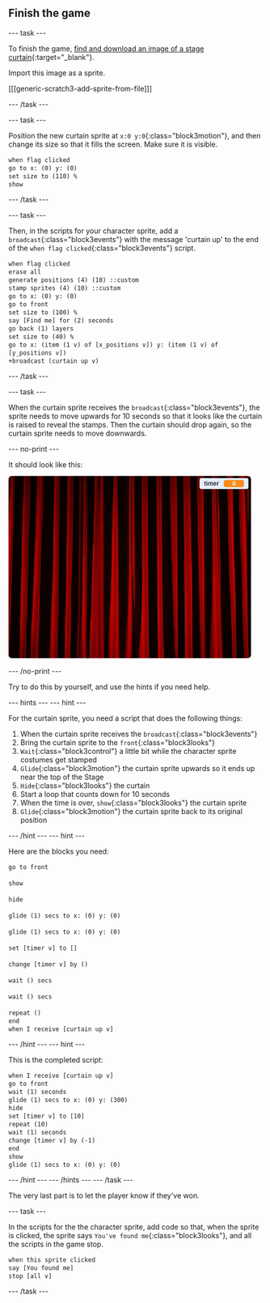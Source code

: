 ## Finish the game

\--- task \---

To finish the game, [find and download an image of a stage curtain](https://www.google.co.uk/search?q=stage+curtain&source=lnms&tbm=isch&sa=X&ved=0ahUKEwjKg9O1k8_VAhXSL1AKHe1HDMIQ_AUICigB&biw=1362&bih=584){:target="_blank"}.

Import this image as a sprite.

[[[generic-scratch3-add-sprite-from-file]]]

\--- /task \---

\--- task \---

Position the new curtain sprite at `x:0 y:0`{:class="block3motion"}, and then change its size so that it fills the screen. Make sure it is visible.

```blocks3
when flag clicked
go to x: (0) y: (0)
set size to (110) %
show
```

\--- /task \---

\--- task \---

Then, in the scripts for your character sprite, add a `broadcast`{:class="block3events"} with the message 'curtain up' to the end of the `when flag clicked`{:class="block3events"} script.

```blocks3
when flag clicked
erase all
generate positions (4) (10) ::custom
stamp sprites (4) (10) ::custom
go to x: (0) y: (0)
go to front
set size to (100) %
say [Find me] for (2) seconds
go back (1) layers
set size to (40) %
go to x: (item (1 v) of [x_positions v]) y: (item (1 v) of [y_positions v])
+broadcast (curtain up v)
```

\--- /task \---

\--- task \---

When the curtain sprite receives the `broadcast`{:class="block3events"}, the sprite needs to move upwards for 10 seconds so that it looks like the curtain is raised to reveal the stamps. Then the curtain should drop again, so the curtain sprite needs to move downwards.

\--- no-print \---

It should look like this:

![demo 2](images/demo_2.gif)

\--- /no-print \---

Try to do this by yourself, and use the hints if you need help.

\--- hints \--- \--- hint \---

For the curtain sprite, you need a script that does the following things:

1. When the curtain sprite receives the `broadcast`{:class="block3events"}
2. Bring the curtain sprite to the `front`{:class="block3looks"}
3. `Wait`{:class="block3control"} a little bit while the character sprite costumes get stamped
4. `Glide`{:class="block3motion"} the curtain sprite upwards so it ends up near the top of the Stage
5. `Hide`{:class="block3looks"} the curtain
6. Start a loop that counts down for 10 seconds
7. When the time is over, `show`{:class="block3looks"} the curtain sprite
8. `Glide`{:class="block3motion"} the curtain sprite back to its original position

\--- /hint \--- \--- hint \---

Here are the blocks you need:

```blocks3
go to front

show

hide

glide (1) secs to x: (0) y: (0)

glide (1) secs to x: (0) y: (0)

set [timer v] to []

change [timer v] by ()

wait () secs

wait () secs

repeat ()
end
when I receive [curtain up v]
```

\--- /hint \--- \--- hint \---

This is the completed script:

```blocks3
when I receive [curtain up v]
go to front
wait (1) seconds
glide (1) secs to x: (0) y: (300)
hide
set [timer v] to [10]
repeat (10)
wait (1) seconds
change [timer v] by (-1)
end
show
glide (1) secs to x: (0) y: (0)
```

\--- /hint \--- \--- /hints \--- \--- /task \---

The very last part is to let the player know if they've won.

\--- task \---

In the scripts for the the character sprite, add code so that, when the sprite is clicked, the sprite says `You've found me`{:class="block3looks"}, and all the scripts in the game stop.

```blocks3
when this sprite clicked
say [You found me]
stop [all v]
```

\--- /task \---